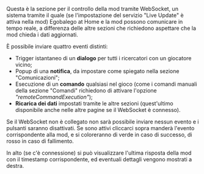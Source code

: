 Questa è la sezione per il controllo della mod tramite WebSocket, un sistema tramite il quale (se l'impostazione del servizio "Live Update" è attiva nella mod) Egobalego at Home e la mod possono comunicare in tempo reale, a differenza delle altre sezioni che richiedono aspettare che la mod chieda i dati aggiornati.

È possibile inviare quattro eventi distinti:
*   Trigger istantaneo di un **dialogo** per tutti i ricercatori con un giocatore vicino;
*   Popup di una **notifica**, da impostare come spiegato nella sezione "Comunicazioni";
*   Esecuzione di un **comando** qualsiasi nel gioco (come i comandi manuali della sezione "Comandi" richiedono di attivare l'opzione _"remoteCommandExecution"_);
*   **Ricarica dei dati** impostati tramite le altre sezioni (quest'ultimo disponibile anche nelle altre pagine se il WebSocket è connesso).

Se il WebSocket non è collegato non sarà possibile inviare nessun evento e i pulsanti saranno disattivati. Se sono attivi cliccarci sopra manderà l'evento corrispondente alla mod, e si coloreranno di verde in caso di successo, di rosso in caso di fallimento.

In alto (se c'è connessione) si può visualizzare l'ultima risposta della mod con il timestamp corrispondente, ed eventuali dettagli vengono mostrati a destra.
